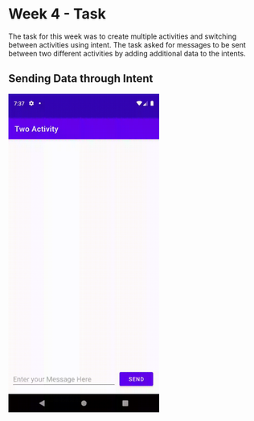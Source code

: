 # Week 4 - Task

The task for this week was to create multiple activities and switching between activities using intent.
The task asked for messages to be sent between two different activities by adding additional data to the intents.

## Sending Data through Intent
<img src="gifs/intent.gif" width="300" />
